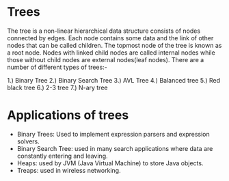 # Trees

The tree is a non-linear hierarchical data structure consists of nodes connected by edges. Each node contains some data and the link of other nodes that can be called children. The topmost node of the tree is known as a root node. Nodes with linked child nodes are called internal nodes while those without child nodes are external nodes(leaf nodes).
There are a number of different types of trees:-

1.) Binary Tree
2.) Binary Search Tree
3.) AVL Tree
4.) Balanced tree
5.) Red black tree
6.) 2-3 tree
7.) N-ary tree

# Applications of trees

- Binary Trees: Used to implement expression parsers and expression solvers.
- Binary Search Tree: used in many search applications where data are constantly entering and leaving.
- Heaps: used by JVM (Java Virtual Machine) to store Java objects.
- Treaps: used in wireless networking.